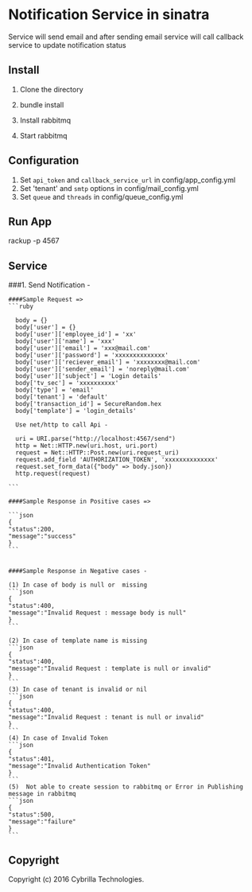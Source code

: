 # Notification Service in sinatra

Service will send email and after sending email service will call callback service to update notification status

## Install

1. Clone the directory 

2. bundle install

3. Install rabbitmq

4. Start rabbitmq


## Configuration

1. Set `api_token` and `callback_service_url` in config/app_config.yml
2. Set 'tenant' and `smtp` options in config/mail_config.yml
3. Set `queue` and `threads` in config/queue_config.yml

## Run App

rackup -p 4567

## Service

###1. Send Notification -
    
    ####Sample Request =>
    ```ruby

      body = {}
      body['user'] = {}
      body['user']['employee_id'] = 'xx'
      body['user']['name'] = 'xxx'
      body['user']['email'] = 'xxx@mail.com'
      body['user']['password'] = 'xxxxxxxxxxxxxx'
      body['user']['reciever_email'] = 'xxxxxxxx@mail.com'
      body['user']['sender_email'] = 'noreply@mail.com'
      body['user']['subject'] = 'Login details'
      body['tv_sec'] = 'xxxxxxxxxx'
      body['type'] = 'email'
      body['tenant'] = 'default'
      body['transaction_id'] = SecureRandom.hex
      body['template'] = 'login_details'

      Use net/http to call Api -

      uri = URI.parse("http://localhost:4567/send")
      http = Net::HTTP.new(uri.host, uri.port)
      request = Net::HTTP::Post.new(uri.request_uri)
      request.add_field 'AUTHORIZATION_TOKEN', 'xxxxxxxxxxxxxx'
      request.set_form_data({"body" => body.json})
      http.request(request)

    ```
   
    ####Sample Response in Positive cases =>

    ```json
    {
    "status":200,
    "message":"success"
    }
    ```


    ####Sample Response in Negative cases -

    (1) In case of body is null or  missing 
    ```json
    {
    "status":400,
    "message":"Invalid Request : message body is null"
    }
    ```

    (2) In case of template name is missing
    ```json
    {
    "status":400,
    "message":"Invalid Request : template is null or invalid"
    }
    ```
    (3) In case of tenant is invalid or nil 
    ```json
    {
    "status":400,
    "message":"Invalid Request : tenant is null or invalid"
    }
    ```
    (4) In case of Invalid Token  
    ```json
    {
    "status":401,
    "message":"Invalid Authentication Token"
    }
    ```
    (5)  Not able to create session to rabbitmq or Error in Publishing message in rabbitmq 
    ```json
    {
    "status":500,
    "message":"failure"
    }
    ```


## Copyright

Copyright (c) 2016 Cybrilla Technologies.



